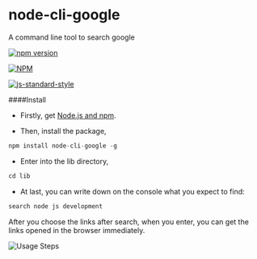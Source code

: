 # node-cli-google
A command line tool to search google

[![npm version](https://badge.fury.io/js/node-cli-google.svg)](https://badge.fury.io/js/node-cli-google)

[![NPM](https://nodei.co/npm/node-cli-google.png)](https://nodei.co/npm/node-cli-google/)

[![js-standard-style](https://cdn.rawgit.com/feross/standard/master/badge.svg)](https://github.com/feross/standard)

####Install

* Firstly, get [Node.js and npm](https://docs.npmjs.com/getting-started/installing-node).

* Then, install the package,
```javascript
npm install node-cli-google -g
```

* Enter into the lib directory,
```javascript
cd lib
```

* At last, you can write down on the console what you expect to find:
```javascript
search node js development
```

After you choose the links after search, when you enter, you can get the links opened in the browser immediately.

[logo]: http://i64.tinypic.com/30icens.png"
![Usage Steps](http://i64.tinypic.com/30icens.png "Usage steps")
